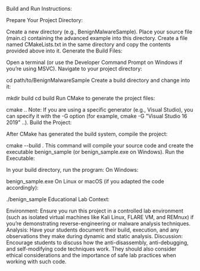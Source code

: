 Build and Run Instructions:

Prepare Your Project Directory:

Create a new directory (e.g., BenignMalwareSample).
Place your source file (main.c) containing the advanced example into this directory.
Create a file named CMakeLists.txt in the same directory and copy the contents provided above into it.
Generate the Build Files:

Open a terminal (or use the Developer Command Prompt on Windows if you’re using MSVC).
Navigate to your project directory:

cd path/to/BenignMalwareSample
Create a build directory and change into it:

mkdir build
cd build
Run CMake to generate the project files:

cmake ..
Note: If you are using a specific generator (e.g., Visual Studio), you can specify it with the -G option (for example, cmake -G "Visual Studio 16 2019" ..).
Build the Project:

After CMake has generated the build system, compile the project:

cmake --build .
This command will compile your source code and create the executable benign_sample (or benign_sample.exe on Windows).
Run the Executable:

In your build directory, run the program:
On Windows:

benign_sample.exe
On Linux or macOS (if you adapted the code accordingly):

./benign_sample
Educational Lab Context:

Environment: Ensure you run this project in a controlled lab environment (such as isolated virtual machines like Kali Linux, FLARE VM, and REMnux) if you’re demonstrating reverse-engineering or malware analysis techniques.
Analysis: Have your students document their build, execution, and any observations they make during dynamic and static analysis.
Discussion: Encourage students to discuss how the anti-disassembly, anti-debugging, and self-modifying code techniques work. They should also consider ethical considerations and the importance of safe lab practices when working with such code.